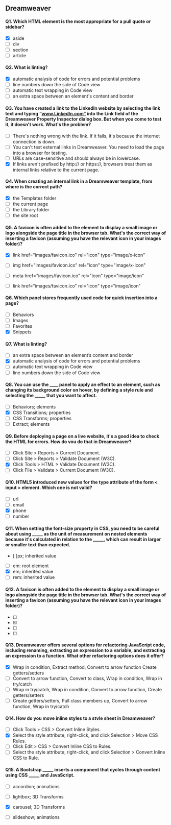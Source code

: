 ## Dreamweaver

#### Q1. Which HTML element is the most appropriate for a pull quote or sidebar?

- [x] aside
- [ ] div
- [ ] section
- [ ] article

#### Q2. What is linting?

- [x] automatic analysis of code for errors and potential problems
- [ ] line numbers down the side of Code view
- [ ] automatic text wrapping in Code view
- [ ] an extra space between an element's content and border

#### Q3. You have created a link to the LinkedIn website by selecting the link text and typing “www.LinkedIn.com” into the Link field of the Dreamweaver Property Inspector dialog box. But when you come to test it, it doesn't work. What's the problem?

- [ ] There's nothing wrong with the link. If it fails, it's because the internet connection is down.
- [ ] You can't test external links in Dreamweaver. You need to load the page into a browser for testing.
- [ ] URLs are case-sensitive and should always be in lowercase.
- [x] If links aren't prefixed by http:// or https://, browsers treat them as internal links relative to the current page.

#### Q4. When creating an internal link in a Dreamweaver template, from where is the correct path?

- [x] the Templates folder
- [ ] the current page
- [ ] the Library folder
- [ ] the site root

#### Q5. A favicon is often added to the <head> element to display a small image or logo alongside the page title in the browser tab. What's the correct way of inserting a favicon (assuming you have the relevant icon in your images folder)?

- [x] link href="images/favicon.ico" rel="icon" type="image/x-icon"
- [ ] img href="images/favicon.ico" rel="icon" type="image/x-icon"
- [ ] meta href="images/favicon.ico" rel="icon" type="image/icon"
- [ ] link href="images/favicon.ico" rel="icon" type="image/icon"


#### Q6. Which panel stores frequently used code for quick insertion into a page?

- [ ] Behaviors
- [ ] Images
- [ ] Favorites
- [x] Snippets

#### Q7. What is linting?

- [ ] an extra space between an element’s content and border
- [x] automatic analysis of code for errors and potential problems
- [ ] automatic text wrapping in Code view
- [ ] line numbers down the side of Code view

#### Q8. You can use the ____ panel to apply an effect to an element, such as changing its background color on hover, by defining a style rule and selecting the _____ that you want to affect.

- [ ] Behaviors; elements
- [x] CSS Transitions; properties
- [ ] CSS Transforms; properties
- [ ] Extract; elements

#### Q9. Before deploying a page on a live website, it's a good idea to check the HTML for errors. How do vou do that in Dreamweaver?

- [ ] Click Site > Reports > Current Document.
- [ ] Click Site > Reports > Validate Document (W3C).
- [x] Click Tools > HTML > Validate Document (W3C).
- [ ] Click File > Validate > Current Document (W3C).

#### Q10. HTML5 introduced new values for the type attribute of the form < input > element. Which one is not valid?

- [ ] url
- [ ] email
- [x] phone
- [ ] number

####  Q11. When setting the font-size property in CSS, you need to be careful about using _____ as the unit of measurement on nested elements because it's calculated in relation to the _____, which can result in larger or smaller text than expected.

- [ ]px; inherited value
- [ ] em: root element
- [x] em; inherited value
- [ ] rem: inherited value

#### Q12. A favicon is often added to the element to display a small image or logo alongside the page title in the browser tab. What's the correct way of inserting a favicon (assuming you have the relevant icon in your images folder)?

- [ ] <meta href=”images/favicon.ico” rel=”icon” type=”image/icon”>
- [x] <link href=”images/favicon.ico”rel=”icon” type=”image/icon”>
- [ ] <link href=”images/favicon.ico” rel=”icon” type=”image/x-icon”>
- [ ] <img href=”images/favicon.ico” rel=”icon” type=”image/x-icon”>

#### Q13. Dreamweaver offers several options for refactoring JavaScript code, including renaming, extracting an expression to a variable, and extracting an expression to a function. What other refactoring options does it offer?

- [x] Wrap in condition, Extract method, Convert to arrow function Create getters/setters
- [ ] Convert to arrow function, Convert to class, Wrap in condition, Wrap in try/catch
- [ ] Wrap in try/catch, Wrap in condition, Convert to arrow function, Create getters/setters
- [ ] Create getters/setters, Pull class members up, Convert to arrow function, Wrap in try/catch

#### Q14. How do you move inline styles to a stvle sheet in Dreamweaver?

- [ ] Click Tools > CSS > Convert Inline Styles.
- [x] Select the style attribute, right-click, and click Selection > Move CSS Rules.
- [ ] Click Edit > CSS > Convert Inline CSS to Rules.
- [ ] Select the style attribute, right-click, and click Selection > Convert Inline CSS to Rule.

#### Q15.  A Bootstrap _____ inserts a component that cycles through content using CSS _____ and JavaScript.

- [ ] accordion; animations
- [ ] lightbox; 3D Transforms
- [x] carousel; 3D Transforms
- [ ] slideshow; animations


